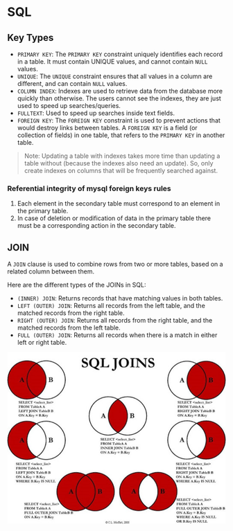 # SQL

## Key Types
- `PRIMARY KEY`: The `PRIMARY KEY` constraint uniquely identifies each record in a table. It must contain UNIQUE values, and cannot contain `NULL` values.
- `UNIQUE`: The `UNIQUE` constraint ensures that all values in a column are different, and can contain `NULL` values.
- `COLUMN INDEX`: Indexes are used to retrieve data from the database more quickly than otherwise. The users cannot see the indexes, they are just used to speed up searches/queries.
- `FULLTEXT`: Used to speed up searches inside text fields.
- `FOREIGN KEY`: The `FOREIGN KEY` constraint is used to prevent actions that would destroy links between tables. A `FOREIGN KEY` is a field (or collection of fields) in one table, that refers to the `PRIMARY KEY` in another table.

> Note: Updating a table with indexes takes more time than updating a table without (because the indexes also need an update). So, only create indexes on columns that will be frequently searched against.

### Referential integrity of mysql foreign keys rules
1. Each element in the secondary table must correspond to an element in the primary table.
2. In case of deletion or modification of data in the primary table there must be a corresponding action in the secondary table.

## JOIN
A `JOIN` clause is used to combine rows from two or more tables, based on a related column between them.

Here are the different types of the JOINs in SQL:
- `(INNER) JOIN`: Returns records that have matching values in both tables.
- `LEFT (OUTER) JOIN`: Returns all records from the left table, and the matched records from the right table.
- `RIGHT (OUTER) JOIN`: Returns all records from the right table, and the matched records from the left table.
- `FULL (OUTER) JOIN`: Returns all records when there is a match in either left or right table.

![RIGHT JOIN](assets/sql/joins.jpg "RIGHT JOIN")

